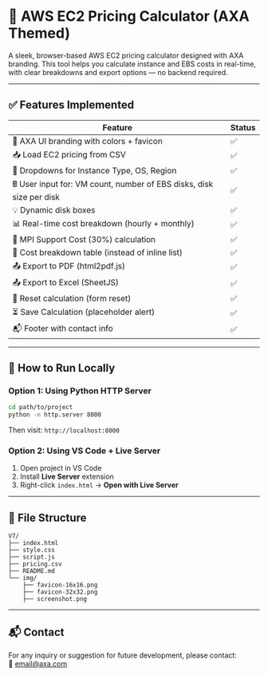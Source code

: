 # 🧮 AWS EC2 Pricing Calculator (AXA Themed)

A sleek, browser-based AWS EC2 pricing calculator designed with AXA branding. This tool helps you calculate instance and EBS costs in real-time, with clear breakdowns and export options — no backend required.

---

## ✅ Features Implemented

| Feature | Status |
|---------|--------|
| 🎨 AXA UI branding with colors + favicon | ✅ |
| 📥 Load EC2 pricing from CSV | ✅ |
| 🔽 Dropdowns for Instance Type, OS, Region | ✅ |
| 🖩 User input for: VM count, number of EBS disks, disk size per disk | ✅ |
| 💡 Dynamic disk boxes | ✅ |
| 📊 Real-time cost breakdown (hourly + monthly) | ✅ |
| 💼 MPI Support Cost (30%) calculation | ✅ |
| 📄 Cost breakdown table (instead of inline list) | ✅ |
| 📤 Export to PDF (html2pdf.js) | ✅ |
| 📤 Export to Excel (SheetJS) | ✅ |
| 🔁 Reset calculation (form reset) | ✅ |
| ⏳ Save Calculation (placeholder alert) | ✅ |
| 📬 Footer with contact info | ✅ |

---

## 🚀 How to Run Locally

### Option 1: Using Python HTTP Server

```bash
cd path/to/project
python -m http.server 8000
```

Then visit: `http://localhost:8000`

### Option 2: Using VS Code + Live Server

1. Open project in VS Code  
2. Install **Live Server** extension  
3. Right-click `index.html` → **Open with Live Server**

---

## 📄 File Structure

```
V7/
├── index.html
├── style.css
├── script.js
├── pricing.csv
├── README.md
└── img/
    ├── favicon-16x16.png
    ├── favicon-32x32.png
    ├── screenshot.png
```

---

## 📬 Contact

For any inquiry or suggestion for future development, please contact:  
📧 [email@axa.com](mailto:email@axa.com)
